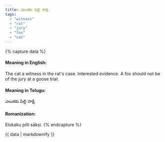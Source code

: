 ```yaml
---
title: ఎలుకకు పిల్లి సాక్షి.
tags:
  - "witness"
  - "rat"
  - "jury"
  - "fox"
  - "cat"
---
```


{% capture data %}
#### Meaning in English:
The cat a witness in the rat's case.
Interested evidence.
A fox should not be of the jury at a goose trial.

#### Meaning in Telugu:
ఎలుకకు పిల్లి సాక్షి.

#### Romanization:
Elukaku pilli sākṣi.
{% endcapture %}

{{ data | markdownify }}

